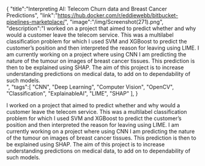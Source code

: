 {
    "title":"Interpreting AI: Telecom Churn data and Breast Cancer Predictions",
    "link":"https://hub.docker.com/r/eddiewebb/bitbucket-pipelines-marketplace/",
    "image":"/img/Screenshot(271).png",
    "description":"I worked on a project that aimed to predict whether and why would a customer leave the telecom service. This was a multilabel classification problem for which I used SVM and XGBoost to predict the customer’s position and then interpreted the reason for leaving using LIME. I am currently working on a project where using CNN I am predicting the nature of the tumour on images of breast cancer tissues. This prediction is then to be explained using SHAP. The aim of this project is to increase understanding predictions on medical data, to add on to dependability of such models.  
",
    "tags":[
        "CNN", 
        "Deep Learning",
        "Computer Vision", 
        "OpenCV",
        "Classification", 
        "ExplainableAI",
        "LIME",
        "SHAP"
        ],
}


I worked on a project that aimed to predict whether and why would a customer leave the telecom service. This was a multilabel classification problem for which I used SVM and XGBoost to predict the customer’s position and then interpreted the reason for leaving using LIME. I am currently working on a project where using CNN I am predicting the nature of the tumour on images of breast cancer tissues. This prediction is then to be explained using SHAP. The aim of this project is to increase understanding predictions on medical data, to add on to dependability of such models.  
